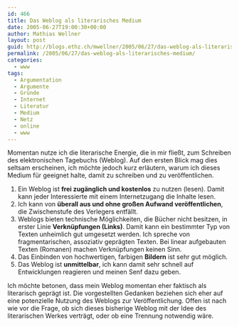 ```yaml
---
id: 466
title: Das Weblog als literarisches Medium
date: 2005-06-27T19:00:30+00:00
author: Mathias Wellner
layout: post
guid: http://blogs.ethz.ch/mwellner/2005/06/27/das-weblog-als-literarisches-medium/
permalink: /2005/06/27/das-weblog-als-literarisches-medium/
categories:
  - www
tags:
  - Argumentation
  - Argumente
  - Gründe
  - Internet
  - Literatur
  - Medium
  - Netz
  - online
  - www
---
```

Momentan nutze ich die literarische Energie, die in mir fließt, zum Schreiben des elektronischen Tagebuchs (Weblog). Auf den ersten Blick mag dies seltsam erscheinen, ich möchte jedoch kurz erläutern, warum ich dieses Medium für geeignet halte, damit zu schreiben und zu veröffentlichen.

  1. Ein Weblog ist **frei zugänglich und kostenlos** zu nutzen (lesen). Damit kann jeder Interessierte mit einem Internetzugang die Inhalte lesen.
  2. Ich kann von **überall aus und ohne großen Aufwand veröffentlichen**, die Zwischenstufe des Verlegers entfällt.
  3. Weblogs bieten technische Möglichkeiten, die Bücher nicht besitzen, in erster Linie **Verknüpfungen (Links)**. Damit kann ein bestimmter Typ von Texten unheimlich gut umgesetzt werden. Ich spreche von fragmentarischen, assoziativ geprägten Texten. Bei linear aufgebauten Texten (Romanen) machen Verknüpfungen keinen Sinn.
  4. Das Einbinden von hochwertigen, farbigen **Bildern** ist sehr gut möglich.
  5. Das Weblog ist **unmittelbar**, ich kann damit sehr schnell auf Entwicklungen reagieren und meinen Senf dazu geben.

Ich möchte betonen, dass mein Weblog momentan eher faktisch als literarisch geprägt ist. Die vorgestellten Gedanken beziehen sich eher auf eine potenzielle Nutzung des Weblogs zur Veröffentlichung. Offen ist nach wie vor die Frage, ob sich dieses bisherige Weblog mit der Idee des literarischen Werkes verträgt, oder ob eine Trennung notwendig wäre.